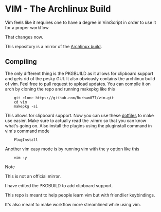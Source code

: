 # VIM - The Archlinux Build
Vim feels like it requires one to have a degree in VimScript in order to use it for a proper workflow.

That changes now.

This repository is a mirror of the [Archlinux build](https://gitlab.archlinux.org/archlinux/packaging/packages/vim).

## Compiling

The only different thing is the PKGBUILD as it allows for clipboard support and gets rid of the pesky GUI.
It also obviously contains the archlinux build of vim. Feel free to pull request to upload updates.
You can compile it on arch by cloning the repo and running makepkg like this

        git clone https://github.com/Burhan077/vim.git
        cd vim
        makepkg -si

This allows for clipboard support. Now you can use these [dotfiles](https://github.com/Burhan077/Dotfiles.git) to make use easier. 
Make sure to actually read the .vimrc so that you can know what's going on.
Also install the plugins using the pluginstall command in vim's command mode 

        PlugInstall 

Another vim easy mode is by running vim with the y option like this

        vim -y
        
>[!NOTE]
>
>This is not an official mirror.
>
>I have edited the PKGBUILD to add clipboard support.
>
>This repo is meant to help people learn vim but with friendlier keybindings.
>
>It's also meant to make workflow more streamlined while using vim.


